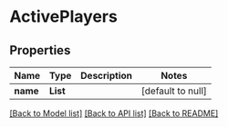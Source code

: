 # ActivePlayers
## Properties

| Name | Type | Description | Notes |
|------------ | ------------- | ------------- | -------------|
| **name** | **List** |  | [default to null] |

[[Back to Model list]](../README.md#documentation-for-models) [[Back to API list]](../README.md#documentation-for-api-endpoints) [[Back to README]](../README.md)

